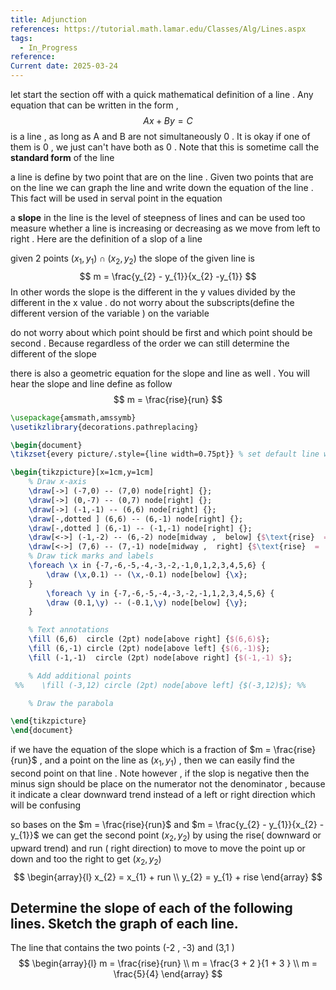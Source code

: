 ```yaml
---
title: Adjunction
references: https://tutorial.math.lamar.edu/Classes/Alg/Lines.aspx
tags:
  - In_Progress
reference: 
Current date: 2025-03-24
---
```

let start the section  off with  a  quick  mathematical definition of  a line  .  Any equation that can be written  in the form  ,  
$$Ax +  By   =  C $$ 
is  a  line    ,  as long as   A  and  B  are  not  simultaneously   0 .  It is  okay if one of them  is  0  , we  just can't have  both as  0   . Note that this is sometime call the **standard form** of the line 

a  line  is define  by  two  point that are on the line .  Given  two  points that are on the line  we can graph the line   and write down the equation of the line . This fact will be used in serval  point  in the equation 

a **slope** in the line is the level of  steepness of  lines  and can be used too  measure  whether  a line is increasing  or decreasing as we move from  left to right  . Here are the definition of    a slop of a  line 

given  2  points  $(x_{1}  ,  y_{1}) \cap  (x_{2} ,  y_{2})$ the slope of the  given line is 
$$
 m = \frac{y_{2} - y_{1}}{x_{2} -y_{1}}
$$
In other words  the slope is the different in the y  values  divided by the different  in the x  value .  do  not worry about the   subscripts(define the different version of the variable ) on the  variable   

do  not worry  about which  point should  be first and which  point should be second  .  Because regardless of the order we can still  determine the different  of the slope

there is also  a  geometric  equation for the slope  and line  as well  . You will hear the slope and line define as follow 
$$
 m  = \frac{rise}{run}
$$

```tikz
\usepackage{amsmath,amssymb}
\usetikzlibrary{decorations.pathreplacing}

\begin{document}
\tikzset{every picture/.style={line width=0.75pt}} % set default line width

\begin{tikzpicture}[x=1cm,y=1cm]
    % Draw x-axis
    \draw[->] (-7,0) -- (7,0) node[right] {};
    \draw[->] (0,-7) -- (0,7) node[right] {}; 
    \draw[->] (-1,-1) -- (6,6) node[right] {}; 
    \draw[-,dotted ] (6,6) -- (6,-1) node[right] {}; 
    \draw[-,dotted ] (6,-1) -- (-1,-1) node[right] {}; 
    \draw[<->] (-1,-2) -- (6,-2) node[midway ,  below] {$\text{rise}  =  x_{2} -  x_{1}$};   
    \draw[<->] (7,6) -- (7,-1) node[midway ,  right] {$\text{rise}  =  y_{2} -  y_{1}$};
    % Draw tick marks and labels
    \foreach \x in {-7,-6,-5,-4,-3,-2,-1,0,1,2,3,4,5,6} {
        \draw (\x,0.1) -- (\x,-0.1) node[below] {\x};
    }
        \foreach \y in {-7,-6,-5,-4,-3,-2,-1,1,2,3,4,5,6} {
        \draw (0.1,\y) -- (-0.1,\y) node[below] {\y};
    }

    % Text annotations  
    \fill (6,6)  circle (2pt) node[above right] {$(6,6)$};
    \fill (6,-1) circle (2pt) node[above left] {$(6,-1)$};
    \fill (-1,-1)  circle (2pt) node[above right] {$(-1,-1) $};

    % Add additional points
 %%    \fill (-3,12) circle (2pt) node[above left] {$(-3,12)$}; %%

    % Draw the parabola

\end{tikzpicture}
\end{document}


``` 
if   we have the equation of the slope  which is  a fraction  of    $m  = \frac{rise}{run}$  ,  and a point on the  line as   $(x_{1}, y_{1})$ , then we can  easily find the second  point on that line .  Note  however  ,  if the slop  is negative  then the  minus sign  should be  place on the numerator not  the denominator , because it indicate a clear downward trend instead  of  a left or right direction  which will be confusing 


so  bases  on the  $m  = \frac{rise}{run}$  and  $m = \frac{y_{2} - y_{1}}{x_{2} -y_{1}}$ we can  get the  second point $(x_{2},  y_{2} )$ by   using the rise( downward or upward trend)   and  run  ( right direction)   to move to  move the point  up or down  and  too  the right  to  get $(x_{2},  y_{2} )$
$$
\begin{array}{l}
x_{2}  =    x_{1}  +  run  \\ 
y_{2}  =  y_{1}  +  rise  
\end{array}
$$

## Determine the slope of each of the following lines. Sketch the graph of each line. 
The line  that contains the two points (-2 ,  -3)  and   (3,1 )  
$$ 
\begin{array}{l}
m  = \frac{rise}{run}   \\
m  =   \frac{3    +   2  }{1  +  3 }   \\
m  =  \frac{5}{4}
\end{array}
$$

